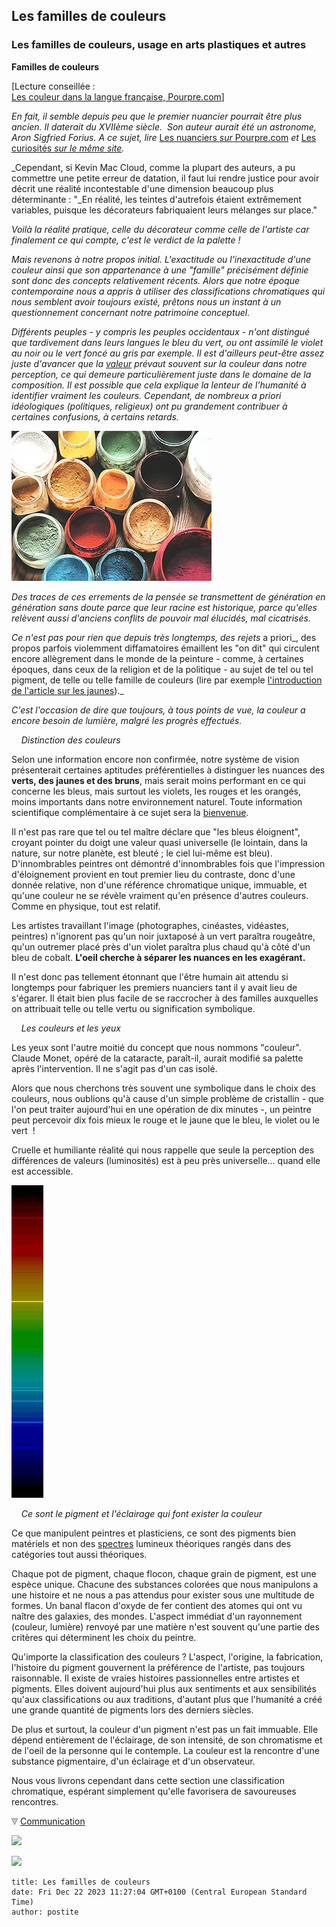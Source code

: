 ## Les familles de couleurs
### Les familles de couleurs, usage en arts plastiques et autres
 **Familles de couleurs**

\[Lecture conseillée :  
[Les couleur dans la langue française, Pourpre.com](http://pourpre.com/langue/expressions.php#couleurs)\]

_En fait, il semble depuis peu que le premier nuancier pourrait être plus ancien. Il daterait du XVIIème siècle.  Son auteur aurait été un astronome, Aron Sigfried Forius. A ce sujet, lire_ [Les nuanciers _sur_ Pourpre.com](http://pourpre.com/nuanciers/index.php) _et_ [Les curiosités _sur le même site_](http://pourpre.com/nuanciers/curiosites.php)_._

_Cependant, si Kevin Mac Cloud, comme la plupart des auteurs, a pu commettre une petite erreur de datation, il faut lui rendre justice pour avoir décrit une réalité incontestable d'une dimension beaucoup plus déterminante : "_En réalité, les teintes d'autrefois étaient extrêmement variables, puisque les décorateurs fabriquaient leurs mélanges sur place."

_Voilà la réalité pratique, celle du décorateur comme celle de l'artiste car finalement ce qui compte, c'est le verdict de la palette !_

_Mais revenons à notre propos initial. L'exactitude ou l'inexactitude d'une couleur ainsi que son appartenance à une "famille" précisément définie sont donc des concepts relativement récents. Alors que notre époque contemporaine nous a appris à utiliser des classifications chromatiques qui nous semblent avoir toujours existé, prêtons nous un instant à un questionnement concernant notre patrimoine conceptuel._

_Différents peuples - y compris les peuples occidentaux - n'ont distingué que tardivement dans leurs langues le bleu du vert, ou ont assimilé le violet au noir ou le vert foncé au gris par exemple. Il est d'ailleurs peut-être assez juste d'avancer que la [valeur](valeur.html) prévaut souvent sur la couleur dans notre perception, ce qui demeure particulièrement juste dans le domaine de la composition. Il est possible que cela explique la lenteur de l'humanité à identifier vraiment les couleurs. Cependant, de nombreux a priori idéologiques (politiques, religieux) ont pu grandement contribuer à certaines confusions, à certains retards._

![](images/pigmentsdivers.jpg)

_Des traces de ces errements de la pensée se transmettent de génération en génération sans doute parce que leur racine est historique, parce qu'elles relèvent aussi d'anciens conflits de pouvoir mal élucidés, mal cicatrisés._

_Ce n'est pas pour rien que depuis très longtemps, des rejets_ a priori_, des propos parfois violemment diffamatoires émaillent les "on dit" qui circulent encore allègrement dans le monde de la peinture - comme, à certaines époques, dans ceux de la religion et de la politique - au sujet de tel ou tel pigment, de telle ou telle famille de couleurs (lire par exemple [l'introduction de l'article sur les jaunes](jaunes.html#introduction))._

_C'est l'occasion de dire que toujours, à tous points de vue, la couleur a encore besoin de lumière, malgré les progrès effectués._

    _Distinction des couleurs_

Selon une information encore non confirmée, notre système de vision présenterait certaines aptitudes préférentielles à distinguer les nuances des **verts, des jaunes et des bruns**, mais serait moins performant en ce qui concerne les bleus, mais surtout les violets, les rouges et les orangés, moins importants dans notre environnement naturel. Toute information scientifique complémentaire à ce sujet sera la [bienvenue](ecrire.html).

Il n'est pas rare que tel ou tel maître déclare que "les bleus éloignent", croyant pointer du doigt une valeur quasi universelle (le lointain, dans la nature, sur notre planète, est bleuté ; le ciel lui-même est bleu). D'innombrables peintres ont démontré d'innombrables fois que l'impression d'éloignement provient en tout premier lieu du contraste, donc d'une donnée relative, non d'une référence chromatique unique, immuable, et qu'une couleur ne se révèle vraiment qu'en présence d'autres couleurs. Comme en physique, tout est relatif.

Les artistes travaillant l'image (photographes, cinéastes, vidéastes, peintres) n'ignorent pas qu'un noir juxtaposé à un vert paraîtra rougeâtre, qu'un outremer placé près d'un violet paraîtra plus chaud qu'à côté d'un bleu de cobalt. **L'oeil cherche à séparer les nuances en les exagérant.**

Il n'est donc pas tellement étonnant que l'être humain ait attendu si longtemps pour fabriquer les premiers nuanciers tant il y avait lieu de s'égarer. Il était bien plus facile de se raccrocher à des familles auxquelles on attribuait telle ou telle vertu ou signification symbolique.

    _Les couleurs et les yeux_

Les yeux sont l'autre moitié du concept que nous nommons "couleur". Claude Monet, opéré de la cataracte, paraît-il, aurait modifié sa palette après l'intervention. Il ne s'agit pas d'un cas isolé.

Alors que nous cherchons très souvent une symbolique dans le choix des couleurs, nous oublions qu'à cause d'un simple problème de cristallin - que l'on peut traiter aujourd'hui en une opération de dix minutes -, un peintre peut percevoir dix fois mieux le rouge et le jaune que le bleu, le violet ou le vert  !

Cruelle et humiliante réalité qui nous rappelle que seule la perception des différences de valeurs (luminosités) est à peu près universelle... quand elle est accessible.

[![](images/spectrevw.jpg)](quinoussommes.html#klotz)

    _Ce sont le pigment et l'éclairage qui font exister la couleur_

Ce que manipulent peintres et plasticiens, ce sont des pigments bien matériels et non des [spectres](pigments.html#spectre) lumineux théoriques rangés dans des catégories tout aussi théoriques.

Chaque pot de pigment, chaque flocon, chaque grain de pigment, est une espèce unique. Chacune des substances colorées que nous manipulons a une histoire et ne nous a pas attendus pour exister sous une multitude de formes. Un banal flacon d'oxyde de fer contient des atomes qui ont vu naître des galaxies, des mondes. L'aspect immédiat d'un rayonnement (couleur, lumière) renvoyé par une matière n'est souvent qu'une partie des critères qui déterminent les choix du peintre.

Qu'importe la classification des couleurs ? L'aspect, l'origine, la fabrication, l'histoire du pigment gouvernent la préférence de l'artiste, pas toujours raisonnable. Il existe de vraies histoires passionnelles entre artistes et pigments. Elles doivent aujourd'hui plus aux sentiments et aux sensibilités qu'aux classifications ou aux traditions, d'autant plus que l'humanité a créé une grande quantité de pigments lors des derniers siècles.

De plus et surtout, la couleur d'un pigment n'est pas un fait immuable. Elle dépend entièrement de l'éclairage, de son intensité, de son chromatisme et de l'oeil de la personne qui le contemple. La couleur est la rencontre d'une substance pigmentaire, d'un éclairage et d'un observateur.

Nous vous livrons cependant dans cette section une classification chromatique, espérant simplement qu'elle favorisera de savoureuses rencontres.



![](images/flechebas.gif) [Communication](http://www.artrealite.com/annonceurs.htm) 

[![](https://cbonvin.fr/sites/regie.artrealite.com/visuels/campagne1.png)](index-2.html#20131014)

![](https://cbonvin.fr/sites/regie.artrealite.com/visuels/campagne2.png)
```
title: Les familles de couleurs
date: Fri Dec 22 2023 11:27:04 GMT+0100 (Central European Standard Time)
author: postite
```
